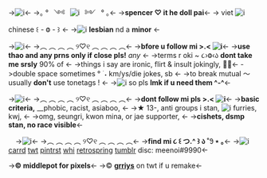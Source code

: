 ->![i](https://sozai.pooftie.me/png/png%20(44).png)<-
->｡  °⠀༺⠀![i](https://middlepot.com/emojis/%E2%98%82%EF%B8%8F.gif)⠀༻⠀°   ｡<-
->**spencer ♡ it he doll pai**<-
-> viet ![i](https://tomomi.neocities.org/pixeles/270.gif) chinese ꒰ - Ⱉ - ꒱ <-
->![i](https://i.postimg.cc/t43Sp7QQ/08304895-298-F-4439-AD87-45-F3941-D06-CC.gif) **lesbian** nd a **minor** <-

->![i](https://media.discordapp.net/attachments/963083116535246848/964253784010264607/unknown.png)<-
->︵ ︵ ︵ ︵ ୨♡︎୧ ︵ ︵ ︵ ︵<-
->**bfore u follow mi >.< ![i](https://middlepot.com/emojis/%F0%9F%A9%B0.gif)**<-
->**use thao and any prns only if close pls!**  *any* <-
->terms r oki ~ ૮›Ⱉ‹ა **dont take me srsly** 90% of <-
->things i say are ironic, flirt & insult jokingly, 👼🏻<-
->double space sometimes ° ࣪ ˖ km/ys/die jokes, sb <-
->to break mutual ～ usually **don't** use tonetags ! <-
->![i](https://middlepot.com/emojis/%E2%AD%90.gif) so pls **lmk if u need them ^-^**<-
⠀

->![i](https://media.discordapp.net/attachments/886963474113130527/963902632597020692/unknown.png)<-
->︵ ︵ ︵ ︵ ୨♡︎୧ ︵ ︵ ︵ ︵<-
->**dont follow mi pls >.< ![i](https://middlepot.com/emojis/%F0%9F%A9%B0.gif)**<-
->**basic criteria,** \_\_phobic, racist, asiaboo, <-
->★ 13-, anti groups i stan, ![i](https://middlepot.com/emojis/%F0%9F%91%97.gif) furries, kwj, <-
->omg, seungri, kwon mina, or jae supporter, <-
->**cishets, dsmp stan, no race visible**<-

⠀
->![i](https://media.discordapp.net/attachments/930952987680051242/964257913227055165/unknown.png)<-
->︵ ︵ ︵ ︵ ୨♡︎୧ ︵ ︵ ︵ ︵<-
->**find mi ૮ ꒰ つ.^ ꒱ ა ˚𖧁 ⋆ ｡**<-
->![i](https://middlepot.com/emojis/%E2%98%95%EF%B8%8F.gif) [carrd](https://doah.neocities.org) [twt](https://twitter.com/ichiilin) [pintrst](https://pinterest.ca/xovui) [whi](https://weheartit.com/pawz) [retrospring](https://retrospring.net/paw) [tumblr](https://tumblr.com/blog/view/flirtng) disc: meenoi#9990<-

->**© middlepot for pixels**<-
->© **[grriys](https://twitter.com/grriys)** on twt if u remake<-